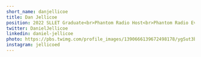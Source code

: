 ```yaml
---
short_name: danjellicoe
title: Dan Jellicoe
position: 2022 SLLET Graduate<br>Phantom Radio Host<br>Phantom Radio Events Manager
twitter: DanielJellicoe
linkedin: daniel-jellicoe
photo: https://pbs.twimg.com/profile_images/1390666139672498178/ygSut3bU_400x400.jpg
instagram: jellicoed
---
```

